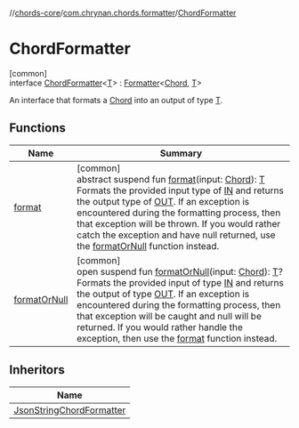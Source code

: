 //[chords-core](../../../index.md)/[com.chrynan.chords.formatter](../index.md)/[ChordFormatter](index.md)

# ChordFormatter

[common]\
interface [ChordFormatter](index.md)&lt;[T](index.md)&gt; : [Formatter](../-formatter/index.md)&lt;[Chord](../../com.chrynan.chords.model/-chord/index.md), [T](index.md)&gt; 

An interface that formats a [Chord](../../com.chrynan.chords.model/-chord/index.md) into an output of type [T](index.md).

## Functions

| Name | Summary |
|---|---|
| [format](index.md#-1052889211%2FFunctions%2F1723987581) | [common]<br>abstract suspend fun [format](index.md#-1052889211%2FFunctions%2F1723987581)(input: [Chord](../../com.chrynan.chords.model/-chord/index.md)): [T](index.md)<br>Formats the provided input type of [IN](../-formatter/index.md) and returns the output type of [OUT](../-formatter/index.md). If an exception is encountered during the formatting process, then that exception will be thrown. If you would rather catch the exception and have null returned, use the [formatOrNull](../-formatter/format-or-null.md) function instead. |
| [formatOrNull](../-json-string-chord-formatter/index.md#-108630245%2FFunctions%2F1723987581) | [common]<br>open suspend fun [formatOrNull](../-json-string-chord-formatter/index.md#-108630245%2FFunctions%2F1723987581)(input: [Chord](../../com.chrynan.chords.model/-chord/index.md)): [T](index.md)?<br>Formats the provided input of type [IN](../-formatter/index.md) and returns the output of type [OUT](../-formatter/index.md). If an exception is encountered during the formatting process, then that exception will be caught and null will be returned. If you would rather handle the exception, then use the [format](../-formatter/format.md) function instead. |

## Inheritors

| Name |
|---|
| [JsonStringChordFormatter](../-json-string-chord-formatter/index.md) |
